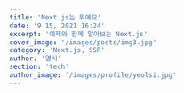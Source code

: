 ```yaml
---
title: 'Next.js는 뭐예요'
date: '9 15, 2021 16:24'
excerpt: '예제와 함께 알아보는 Next.js'
cover_image: '/images/posts/img3.jpg'
category: 'Next.js, SSR'
author: '열시'
section: 'tech'
author_image: '/images/profile/yeolsi.jpg'
---
```

